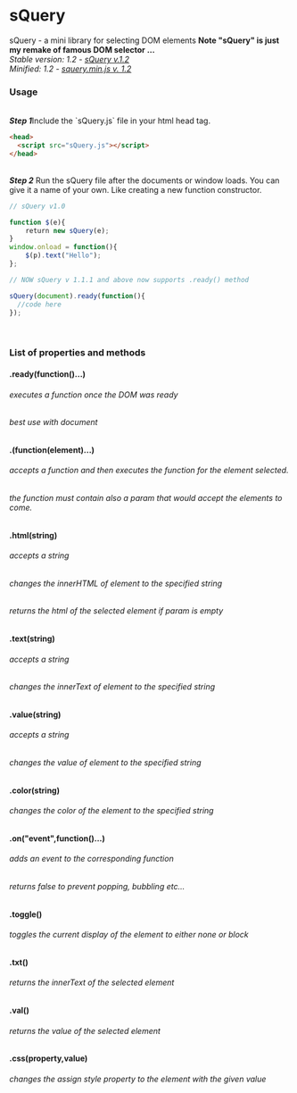 # sQuery
sQuery - a mini library for selecting DOM elements
<b> Note "sQuery" is just my remake of famous DOM selector ... </b>
<br />
<i> Stable version: 1.2 - <a href="https://cdn.rawgit.com/pvzzombs/sQuery/820bdc19c0a7f444ab0d8834b5b603f478c39b10/lib/sQuery.js">sQuery v.1.2</a></i>
<br />
<i> Minified: 1.2 - <a href="https://cdn.rawgit.com/pvzzombs/sQuery/820bdc19c0a7f444ab0d8834b5b603f478c39b10/lib/squery.min.js">squery.min.js v. 1.2</a></i>
  <br />
### Usage
<br />
<b><i>Step 1</i></b>Include the `sQuery.js` file in your html head tag.

```html
<head>
  <script src="sQuery.js"></script>
</head>
```

<br />
<b><i>Step 2</i></b> Run the sQuery file after the documents or window loads.
You can give it a name of your own. Like creating a new function constructor.

```javascript
// sQuery v1.0

function $(e){
    return new sQuery(e);
}
window.onload = function(){
    $(p).text("Hello");
};

// NOW sQuery v 1.1.1 and above now supports .ready() method

sQuery(document).ready(function(){
  //code here
});
```

<br />

### List of properties and methods

#### .ready(function()...)
###### executes a function once the DOM was ready
###### best use with document

#### .(function(element)...)
###### accepts a function and then executes the function for the element selected.
###### the function must contain also a param that would accept the elements to come.

#### .html(string)
###### accepts a string
###### changes the innerHTML of element to the specified string
###### returns the html of the selected element if param is empty

#### .text(string)
###### accepts a string
###### changes the innerText of element to the specified string

#### .value(string)
###### accepts a string
###### changes the value of element to the specified string

#### .color(string)
###### changes the color of the element to the specified string

#### .on("event",function()...)
###### adds an event to the corresponding function
###### returns false to prevent popping, bubbling etc...

#### .toggle()
###### toggles the current display of the element to either none or block

#### .txt()
###### returns the innerText of the selected element

#### .val()
###### returns the value of the selected element

#### .css(property,value)
###### changes the assign style property to the element with the given value
